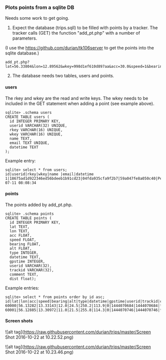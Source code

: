 ### Plots points from a sqlite DB 

Needs some work to get going.

1. Expect the database (trips.sqll) to be filled with points by a tracker. The tracker
calls (GET) the function "add_pt.php" with a number of parameters.

(I use the https://github.com/durian/tk106server to get the points into the sqlite database.)

~~~~
add_pt.php?lat=56.33804&lon=12.89562&wkey=998d1ef610d897aa&acc=30.0&speed=1&bearing=170.7&alt=68&time=1341735161
~~~~

2. The database needs two tables, users and points.

#### users

The rkey and wkey are the read and write keys. The wkey needs to be
included in the GET statement when adding a point (see example above).

~~~~
sqlite> .schema users
CREATE TABLE users (
  id INTEGER PRIMARY KEY,
  userid VARCHAR(32) UNIQUE,
  rkey VARCHAR(16) UNIQUE,
  wkey VARCHAR(16) UNIQUE,
  name TEXT,
  email TEXT UNIQUE,
  datetime TEXT
);
~~~~

Example entry:

~~~~
sqlite> select * from users;
id|userid|rkey|wkey|name |email|datetime
1|18675ad1d922346ed56bdeeb1b91cd23|04fda935cfa9f2b7|59a047fe8a050c40|Peter|peter@example.com|2012-07-11 08:08:34
~~~~

#### points

The points added by add_pt.php.

~~~~
sqlite> .schema points
CREATE TABLE points (
  id INTEGER PRIMARY KEY,
  lat TEXT,
  lon TEXT,
  acc FLOAT,
  speed FLOAT,
  bearing FLOAT,
  alt FLOAT,
  type INTEGER,
  datetime TEXT,
  gpstime INTEGER,
  userid VARCHAR(32),
  trackid VARCHAR(32),
  comment TEXT,
  dist float);
~~~~

Example entries:
~~~~
sqlite> select * from points order by id asc;
id|lat|lon|acc|speed|bearing|alt|type|datetime|gpstime|userid|trackid|comment|dist
60000|56.13282|13.33143|12.0|24.5|250.2|113.9|0|1444070684|1444070684|f22d8332a3ef367678c1021c13965440|||1542.2188761999
60001|56.12885|13.30972|11.0|21.5|255.8|114.3|0|1444070746|1444070746|f22d8332a3ef367678c1021c13965440|||1416.3147849256
~~~~

#### Screen shots

![alt tag](https://raw.githubusercontent.com/durian/trips/master/Screen Shot 2016-10-22 at 10.22.52.png)

![alt tag](https://raw.githubusercontent.com/durian/trips/master/Screen Shot 2016-10-22 at 10.23.46.png)

